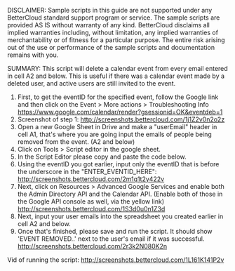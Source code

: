 DISCLAIMER: Sample scripts in this guide are not supported under any BetterCloud standard support program or service. The sample scripts are provided AS IS without warranty of any kind. BetterCloud disclaims all implied warranties including, without limitation, any implied warranties of merchantability or of fitness for a particular purpose. The entire risk arising out of the use or performance of the sample scripts and documentation remains with you.

SUMMARY: This script will delete a calendar event from every email entered in cell A2 and below. This is useful if there was a calendar event made by a deleted user, and active users are still invited to the event.

1) First, to get the eventID for the specified event, follow the Google link and then click on the Event > More actions > Troubleshooting Info  https://www.google.com/calendar/render?gsessionid=OK&eventdeb=1
2) Screenshot of step 1: http://screenshots.bettercloud.com/1j1Z2v0n2o2z
3) Open a new Google Sheet in Drive and make a "userEmail" header in cell A1, that's where you are going input the emails of people being removed from the event. (A2 and below)
4) Click on Tools > Script editor in the google sheet.
5) In the Script Editor please copy and paste the code below. 
6) Using the eventID you got earlier, input only the eventID that is before the underscore in the "ENTER_EVENTID_HERE": http://screenshots.bettercloud.com/2m1q1t2y422v
7) Next, click on Resources > Advanced Google Services and enable both the Admin Directory API and the Calendar API. (Enable both of those in the Google API console as well, via the yellow link) http://screenshots.bettercloud.com/1S3d0u0n1Z3d
8) Next, input your user emails into the spreadsheet you created earlier in cell A2 and below.
9) Once that's finished, please save and run the script. It should show 'EVENT REMOVED..' next to the user's email if it was successful. http://screenshots.bettercloud.com/2r3k2N080K2n

Vid of running the script: http://screenshots.bettercloud.com/1L161K141P2v
